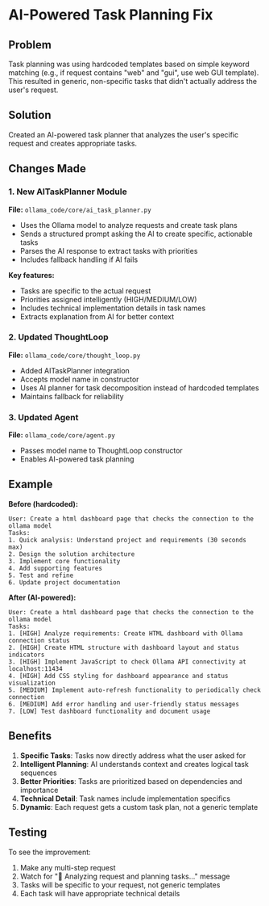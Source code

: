 # AI-Powered Task Planning Fix

## Problem
Task planning was using hardcoded templates based on simple keyword matching (e.g., if request contains "web" and "gui", use web GUI template). This resulted in generic, non-specific tasks that didn't actually address the user's request.

## Solution
Created an AI-powered task planner that analyzes the user's specific request and creates appropriate tasks.

## Changes Made

### 1. New AITaskPlanner Module
**File:** `ollama_code/core/ai_task_planner.py`

- Uses the Ollama model to analyze requests and create task plans
- Sends a structured prompt asking the AI to create specific, actionable tasks
- Parses the AI response to extract tasks with priorities
- Includes fallback handling if AI fails

**Key features:**
- Tasks are specific to the actual request
- Priorities assigned intelligently (HIGH/MEDIUM/LOW)
- Includes technical implementation details in task names
- Extracts explanation from AI for better context

### 2. Updated ThoughtLoop
**File:** `ollama_code/core/thought_loop.py`

- Added AITaskPlanner integration
- Accepts model name in constructor
- Uses AI planner for task decomposition instead of hardcoded templates
- Maintains fallback for reliability

### 3. Updated Agent
**File:** `ollama_code/core/agent.py`

- Passes model name to ThoughtLoop constructor
- Enables AI-powered task planning

## Example

**Before (hardcoded):**
```
User: Create a html dashboard page that checks the connection to the ollama model
Tasks:
1. Quick analysis: Understand project and requirements (30 seconds max)
2. Design the solution architecture
3. Implement core functionality
4. Add supporting features
5. Test and refine
6. Update project documentation
```

**After (AI-powered):**
```
User: Create a html dashboard page that checks the connection to the ollama model
Tasks:
1. [HIGH] Analyze requirements: Create HTML dashboard with Ollama connection status
2. [HIGH] Create HTML structure with dashboard layout and status indicators
3. [HIGH] Implement JavaScript to check Ollama API connectivity at localhost:11434
4. [HIGH] Add CSS styling for dashboard appearance and status visualization
5. [MEDIUM] Implement auto-refresh functionality to periodically check connection
6. [MEDIUM] Add error handling and user-friendly status messages
7. [LOW] Test dashboard functionality and document usage
```

## Benefits

1. **Specific Tasks**: Tasks now directly address what the user asked for
2. **Intelligent Planning**: AI understands context and creates logical task sequences
3. **Better Priorities**: Tasks are prioritized based on dependencies and importance
4. **Technical Detail**: Task names include implementation specifics
5. **Dynamic**: Each request gets a custom task plan, not a generic template

## Testing

To see the improvement:
1. Make any multi-step request
2. Watch for "🤔 Analyzing request and planning tasks..." message
3. Tasks will be specific to your request, not generic templates
4. Each task will have appropriate technical details